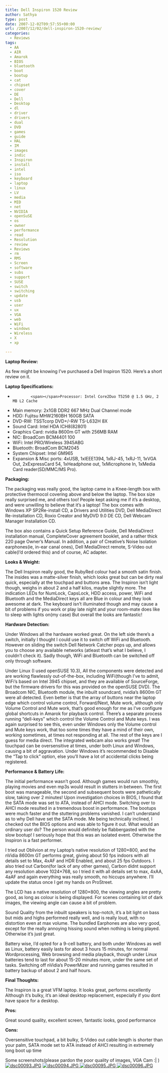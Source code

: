 ```yaml
---
title: Dell Inspiron 1520 Review
author: Sathya
type: post
date: 2007-12-02T09:57:55+00:00
url: /2007/12/02/dell-inspiron-1520-review/
categories:
  - Reviews
tags:
  - AA
  - AIR
  - Amarok
  - BIOS
  - bluetooth
  - boot
  - bootup
  - cat
  - chipset
  - cover
  - DE
  - Dell
  - Desktop
  - dl
  - driver
  - drivers
  - dual
  - DVD
  - games
  - guide
  - HAL
  - IM
  - images
  - indic
  - Inspiron
  - install
  - intel
  - iso
  - keyboard
  - laptop
  - linux
  - LV
  - media
  - MID
  - net
  - NVIDIA
  - openSuSE
  - os
  - owner
  - performance
  - read
  - Resolution
  - review
  - Reviews
  - rm
  - RMS
  - Screen
  - software
  - subs
  - support
  - SUSE
  - switch
  - switching
  - update
  - usb
  - user
  - ux
  - VGA
  - web
  - WiFi
  - windows
  - Wireless
  - X
  - xp

---
```

<p class="MsoNormal">
  <strong>Laptop Review:</strong>
</p>

<p class="MsoNormal">
  <span> </span>As few might be knowing I&#8217;ve purchased a Dell Inspiron 1520. Here&#8217;s a short review on it.
</p>

<p class="MsoNormal">
  <strong>Laptop Specifications:</strong>
</p>

  *             <span></span>Processor: Intel Core2Duo T5250 @ 1.5 GHz, 2 MB L2 Cache
  * <span></span>Main memory: 2x1GB DDR2 667 MHz Dual Channel mode
  * <span></span>HDD: Fujitsu MHW2160BH 160GB SATA
  * <span></span>DVD-RW: TSSTcorp DVD+/-RW TS-L632H 8X
  * <span></span>Sound Card: Intel HDA ICH8(82801)
  * <span></span>Graphics Card: nvidia 8600m GT with 256MB RAM
  * <span></span>NIC: BroadCom BCM4401 100
  * <span></span>WiFi: Intel PRO/Wireless 3945ABG
  * <span></span>Bluetooth: BroadCom BCM2045
  * <span></span>System Chipset: Intel GM965
  * <span></span><span></span>Expansion & Misc ports: 4xUSB, 1xIEEE1394, 1xRJ-45, 1xRJ-11, 1xVGA Out, 2xExpressCard 54, 1xHeadphone out, 1xMicrophone In, 1xMedia Card reader(SD/MMC/MS Pro).

<p class="MsoNormal">
  <!--more-->
</p>

<p class="MsoNormal">
  <o :p> </o>
</p>

<p class="MsoNormal">
  <strong>Packaging:</strong>
</p>

<p class="MsoNormal">
  <span> </span><span> </span>The packaging was really good, the laptop came in a Knee-length box with protective thermocol covering above and below the laptop. The box size really surprised me, and others too!<span> </span>People kept asking me if it&#8217;s a desktop, and were unwilling to believe that it&#8217;s a laptop! The box comes with Windows XP SP2Re-install CD, a Drivers and Utilities DVD, Dell MediaDirect Re-installation CD, Roxio Creator and MyDVD 9.0 DE CD, Dell Webcam Manager Installation CD.
</p>

<p class="MsoNormal">
  The box also contains a Quick Setup Reference Guide, Dell MediaDirect installation manual,<span> </span>CompleteCover agreement booklet, and a rather thick 220 page Owner&#8217;s Manual. In addition, a pair of Creative&#8217;s Noise Isolation earphones(ie, in-ear canal ones), Dell MediaDirect remote, S-Video out cable(I&#8217;d ordered this) and of course, AC adapter.
</p>

<p class="MsoNormal">
  <o :p> </o>
</p>

<p class="MsoNormal">
  <strong>Looks & Weight:</strong>
</p>

<p class="MsoNormal">
  <span> </span>The Dell Inspiron really good, the RubyRed colour had a smooth satin finish. The insides was a matte-silver finish, which looks great but can be dirty real quick, especially at the touchpad and buttons area. The Inspiron isn&#8217;t light though, weighs in about 2 and a half kilos, maybe slightly more. The indication LEDs for NumLock, CapsLock, HDD access, power, WiFi and Bluetooth and the MediaDirect keys all are Blue in colour and they look awesome at dark. The keyboard isn&#8217;t illuminated though and may cause a bit of problems if you work or play late night and your room-mate does like to sleep with lights on(my case) But overall the looks are fantastic!
</p>

<p class="MsoNormal">
  <o :p> </o>
</p>

<p class="MsoNormal" style="text-align: justify">
  <strong>Hardware Detection:</strong>
</p>

<p class="MsoNormal">
  <span> </span>Under Windows all the hardware worked great. On the left side there&#8217;s a switch, initially I thought I could use it to switch off WiFi and Bluetooth. However on sliding the switch Dell Network Catcher pops up, and allows you to choose any available networks (atleast that&#8217;s what I believe, I couldn&#8217;t check it). Sadly though, WiFi and Bluetooth can be switched off only through software.
</p>

<p class="MsoNormal">
  <span> </span>Under Linux (I used openSUSE 10.3), All the components were detected and are working flawlessly out-of-the-box, including WiFi(though I&#8217;ve to admit, WiFi&#8217;s based on Intel 3945 chipset, and they are available of SourceForge, but the firmware drivers for this was provided on the openSUSE DVD). The Broadcom NIC, Bluetooth module, the inbuilt soundcard, nvidia&#8217;s 8600m GT were all detected. Even better is that the array of buttons near the laptop edge which control volume control, Forward/Next, Mute work, although only Volume Control and Mute work, that&#8217;s good enough for me as I&#8217;ve configure global shortcuts in Amarok for playback control. There&#8217;s a separate process running “dell-keys” which control the Volume Control and Mute keys. I was again surprised to see this, even under Windows only the Volume control and Mute keys work, that too some times they have a mind of their own, working sometimes, at times not responding at all. The rest of the keys are I guess for media direct. The integrated webcam also works great! The touchpad can be oversensitive at times, under both Linux and Windows, causing a bit of aggravation. Under Windows it&#8217;s recommended to Disable the<span> </span>“Tap to click” option, else you&#8217;ll have a lot of accidental clicks being<span> </span>registered.
</p>

<p class="MsoNormal">
  <strong>Performance & Battery Life:</strong>
</p>

<p class="MsoNormal">
  <span> </span>The initial performance wasn&#8217;t good. Although games would run smoothly, playing movies and even mp3s would result in stutters in between. The first boot was manageable, the second and subsequent boots were pathetically slow, taking over 2 minutes! Upon investigation<span> </span>choices in BIOS, I found that the SATA mode was set to ATA, instead of AHCI mode. Switching over to AHCI mode resulted in a tremendous boost in performance. The bootups were much faster and the stuttering problems vanished. I can&#8217;t understand as to why Dell have set the SATA mode. Me being technically inclined, I checked out the BIOS options and was able to figure it out. What would an ordinary user do? The person would definitely be flabbergasted with the slow bootup! I seriously hope that this was an isolated event. Otherwise the Inspiron is a fast performer.
</p>

<p class="MsoNormal">
  <span> </span>I tried out Oblivion at my Laptop&#8217;s native resolution of 1280&#215;800, and the nVidia 8600m GT performs great, giving about 50 fps indoors with all details set to Max, 4xAF and HDR Enabled,<span> </span>and about 25 fps Outdoors. I also tried out Carbon(for lack of any other games), Carbon didnt support any resolution above 1024&#215;768, so I tried it with all details set to max, 4xAA, 4aAF and again everything was really smooth, no hiccups anywhere. I&#8217;ll update the status once I get my hands on ProStreet.
</p>

<p class="MsoNormal">
  <span> </span>The LCD has a native resolution of 1280&#215;800, the viewing angles are pretty good, as long as colour is being displayed. For scenes containing lot of dark images, the viewing angle can cause a bit of problem.
</p>

<p class="MsoNormal">
  <span> </span>Sound Quality from the inbuilt speakers is top-notch, it&#8217;s a bit light on bass but mids and highs performed really well, and is really loud, with no distortion even at max volume. The bundled Earphones<span> </span>are also very good, except for the really annoying hissing sound when nothing is being played. Otherwise it&#8217;s just great.
</p>

<p class="MsoNormal">
  <span> </span>Battery wise, I&#8217;d opted for a 9-cell battery, and both under Windows as well as Linux,<span> </span>battery easily lasts for about 3 hours 15 minutes, for normal Wordprocessing, Web browsing and media playback, though under Linux batteries tend to last for about 15-20 minutes more, under the same set of tasks. Switching off nVidia&#8217;s PowerMizer and running games resulted in battery backup of about 2 and half hours.
</p>

<p class="MsoNormal">
  <o :p> </o>
</p>

<p class="MsoNormal">
  <strong>Final Thoughts:</strong>
</p>

<p class="MsoNormal">
  <span> </span>The Inspiron is a great VFM laptop. It looks great, performs excellently Although it&#8217;s bulky, it&#8217;s an ideal desktop replacement, especially if you dont have space for a desktop.
</p>

<p class="MsoNormal">
  <o :p> </o>
</p>

<p class="MsoNormal">
  <strong>Pros:</strong>
</p>

<p class="MsoNormal">
  <span> </span>Great sound quality, excellent screen, fantastic looks, good performance
</p>

<p class="MsoNormal">
  <strong>Cons:</strong>
</p>

<p class="MsoNormal">
  <span> </span>Oversensitive touchpad, a bit bulky, S-Video out cable length is shorter than your palm, SATA mode set to ATA instead of AHCI resulting in extremely long boot up time
</p>

<p class="MsoNormal">
  Some screenshots(please pardon the poor quality of images, VGA Cam :| )<a href="https://sathyasays.com/wp-content/uploads/2007/12/dsc00093.JPG" title="dsc00093.JPG"><img src="https://sathyasays.com/wp-content/uploads/2007/12/dsc00093.thumbnail.JPG" alt="dsc00093.JPG" /></a> <a href="https://sathyasays.com/wp-content/uploads/2007/12/dsc00094.JPG" title="dsc00094.JPG"><img src="https://sathyasays.com/wp-content/uploads/2007/12/dsc00094.thumbnail.JPG" alt="dsc00094.JPG" /> </a><a href="https://sathyasays.com/wp-content/uploads/2007/12/dsc00095.JPG" title="dsc00095.JPG"><img src="https://sathyasays.com/wp-content/uploads/2007/12/dsc00095.thumbnail.JPG" alt="dsc00095.JPG" /> </a><a href="https://sathyasays.com/wp-content/uploads/2007/12/dsc00096.JPG" title="dsc00096.JPG"><img src="https://sathyasays.com/wp-content/uploads/2007/12/dsc00096.thumbnail.JPG" alt="dsc00096.JPG" /></a>
</p>
